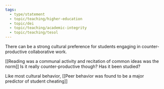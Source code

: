 ```yaml
---
tags: 
  - type/statement
  - topic/teaching/higher-education
  - topic/dei
  - topic/teaching/academic-integrity
  - topic/teaching/tesol
---
```

There can be a strong cultural preference for students engaging in counter-productive collaborative work.

[[Reading was a communal activity and recitation of common ideas was the norm]]
Is it really counter-productive though? Has it been studied?

Like most cultural behavior, [[Peer behavior was found to be a major predictor of student cheating]]